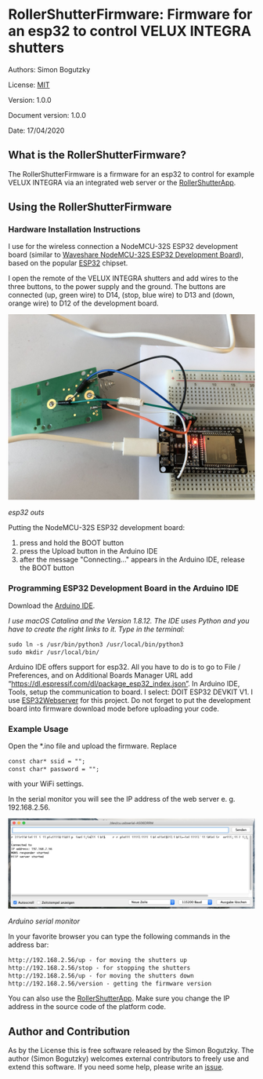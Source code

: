 
# RollerShutterFirmware: Firmware for an esp32 to control VELUX INTEGRA shutters
Authors: Simon Bogutzky

License: [MIT](https://opensource.org/licenses/MIT)

Version: 1.0.0

Document version: 1.0.0 

Date: 17/04/2020

## What is the RollerShutterFirmware?
The RollerShutterFirmware is a firmware for an esp32 to control for example VELUX INTEGRA via an integrated web server or the [RollerShutterApp](https://github.com/sbogutzky/RollerShutterApp/).

## Using the RollerShutterFirmware

### Hardware Installation Instructions
I use for the wireless connection a NodeMCU-32S ESP32 development board (similar to [Waveshare NodeMCU-32S ESP32 Development Board](https://www.amazon.com/dp/B07TXNK6P1/ref=cm_sw_em_r_mt_dp_U_DbcMEbPJSWKTA)), based on the popular [ESP32](http://espressif.com/) chipset.

I open the remote of the VELUX INTEGRA shutters and add wires to the three buttons, to the power supply and the ground. The buttons are connected (up, green wire) to D14, (stop, blue wire) to D13 and (down, orange wire) to D12 of the development board. 

![Arduino serial monitor](images/esp32-outs.jpg)

*esp32 outs*

Putting the NodeMCU-32S ESP32 development board:  

1. press and hold the BOOT button
2. press the Upload button in the Arduino IDE
3. after the message "Connecting..." appears in the Arduino IDE, release the BOOT button

### Programming ESP32 Development Board in the Arduino IDE

Download the [Arduino IDE](https://www.arduino.cc/en/Main/Software). 

*I use macOS Catalina and the Version 1.8.12. The IDE uses Python and you have to create the right links to it. Type in the terminal:*

```
sudo ln -s /usr/bin/python3 /usr/local/bin/python3
sudo mkdir /usr/local/bin/
```
Arduino IDE offers support for esp32. All you have to do is to go to File / Preferences, and on Additional Boards Manager URL add “https://dl.espressif.com/dl/package_esp32_index.json”. In Arduino IDE, Tools, setup the communication to board. I select: DOIT ESP32 DEVKIT V1. I use [ESP32Webserver](https://github.com/Pedroalbuquerque/ESP32WebServer) for this project. Do not forget to put the development board into firmware download mode before uploading your code.

### Example Usage

Open the *.ino file and upload the firmware. Replace 

```
const char* ssid = "";
const char* password = "";
```

with your WiFi settings.

In the serial monitor you will see the IP address of the web server e. g. 192.168.2.56.

![Arduino serial monitor](images/arduino-serial-monitor.jpg)

*Arduino serial monitor*

In your favorite browser you can type the following commands in the address bar:

```
http://192.168.2.56/up - for moving the shutters up
http://192.168.2.56/stop - for stopping the shutters
http://192.168.2.56/up - for moving the shutters down
http://192.168.2.56/version - getting the firmware version
```

You can also use the [RollerShutterApp](https://github.com/sbogutzky/RollerShutterApp/). Make sure you change the IP address in the source code of the platform code.

## Author and Contribution
As by the License this is free software released by the Simon Bogutzky. The author (Simon Bogutzky) welcomes external contributors to freely use and extend this software. If you need some help, please write an [issue](https://github.com/sbogutzky/RollerShutterFirmware/issues).
